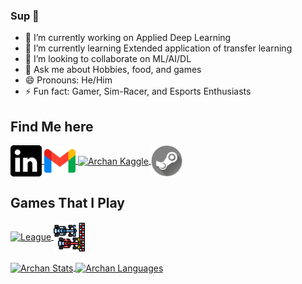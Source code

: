 ### Sup :metal:


- 🔭 I’m currently working on Applied Deep Learning
- 🌱 I’m currently learning Extended application of transfer learning
- 👯 I’m looking to collaborate on ML/AI/DL
- 💬 Ask me about Hobbies, food, and games
- 😄 Pronouns: He/Him 
- ⚡ Fun fact: Gamer, Sim-Racer, and Esports Enthusiasts

<p align="left">
<h2 align="left">Find Me here</h2>
<a href="https://www.linkedin.com/in/archanghosh/">
  <img align="center" height=50 width=50 src="https://github.com/ArchanGhosh/ArchanGhosh/blob/main/icons/linkedin-logo.png" alt="Archan Linkedin"/>
</a>
<a href="https://gharchan@gmail.com">
  <img align="center" height=50 width=50 src="https://github.com/ArchanGhosh/ArchanGhosh/blob/main/icons/gmail.png" alt="Archan Gmail"/>
</a>
<a href="https://www.kaggle.com/archanghosh">
  <img align="center" height=46 width=52 src="https://cdn1.iconfinder.com/data/icons/logos-and-brands-3/512/189_Kaggle_logo_logos-512.png" alt="Archan Kaggle"/>
</a>
<a href="https://steamcommunity.com/id/quantamphysx">
  <img align="center" height=50 width=50 src="https://github.com/ArchanGhosh/ArchanGhosh/blob/main/icons/steam.png" alt="Archan Steam"/>
</a>
</p>
<p align="left">
  <h2 align="left">Games That I Play</h2>
  <a href="">
  <img align="center" height=50 width=50 src="https://logodownload.org/wp-content/uploads/2014/09/lol-league-of-Legends-logo-3.png" alt="League"/>
</a>
<a href="">
  <img align="center" height=50 width=50 src="https://github.com/ArchanGhosh/ArchanGhosh/blob/main/icons/racing.png" alt="League"/>
</a>
</p>



<a href="">
  <img align="center" src="https://github-readme-stats.vercel.app/api?username=ArchanGhosh&show_icons=true&theme=synthwave" alt="Archan Stats"/>
</a>

<a href="">
  <img align="center" src="https://github-readme-stats.vercel.app/api/top-langs/?username=ArchanGhosh&layout=compact&theme=synthwave" alt="Archan Languages"/>
</a>
